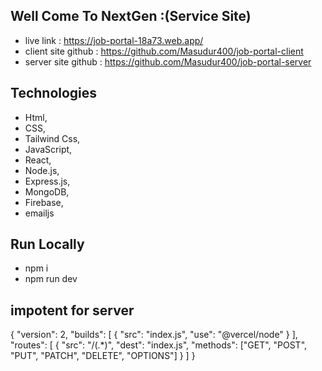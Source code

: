 ## Well Come To NextGen :(Service Site)

* live link : https://job-portal-18a73.web.app/
* client site github : https://github.com/Masudur400/job-portal-client
* server site github : https://github.com/Masudur400/job-portal-server 

## Technologies
* Html,
* CSS,
* Tailwind Css,
* JavaScript,
* React,
* Node.js,
* Express.js,
* MongoDB,
* Firebase, 
* emailjs

## Run Locally
 * npm i 
 * npm run dev


## impotent for server
{
    "version": 2,
    "builds": [
      {
        "src": "index.js",
        "use": "@vercel/node"
      }
    ],
    "routes": [
      {
        "src": "/(.*)",
        "dest": "index.js",
        "methods": ["GET", "POST", "PUT", "PATCH", "DELETE", "OPTIONS"]
      }
    ]
  }